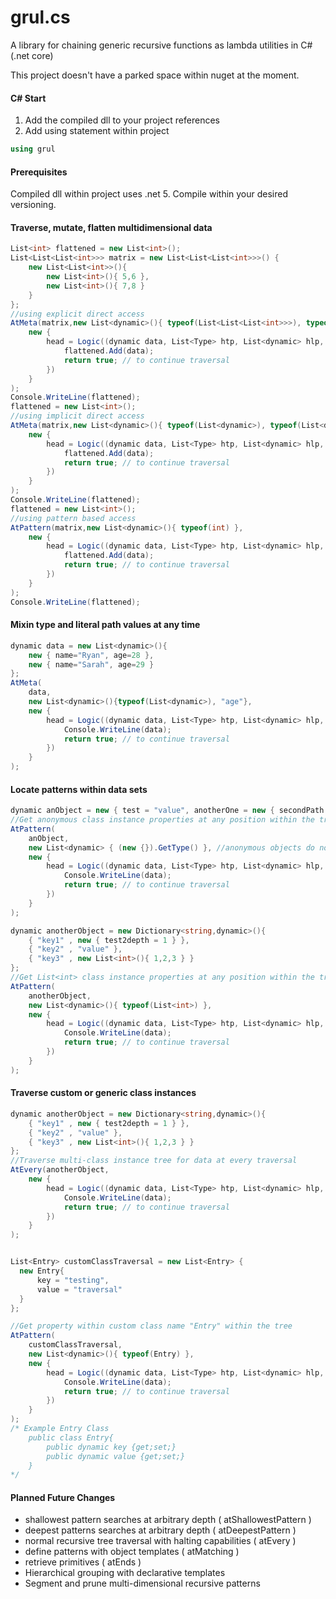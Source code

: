 # grul.cs
A library for chaining generic recursive functions as lambda utilities in C# (.net core)

This project doesn't have a parked space within nuget at the moment.

#### C# Start
1) Add the compiled dll to your project references
2) Add using statement within project
```csharp
using grul
```

#### Prerequisites
Compiled dll within project uses .net 5. Compile within your desired versioning.

#### Traverse, mutate, flatten multidimensional data
```csharp
List<int> flattened = new List<int>();
List<List<List<int>>> matrix = new List<List<List<int>>>() {
	new List<List<int>>(){
		new List<int>(){ 5,6 },
		new List<int>(){ 7,8 }
	}
};
//using explicit direct access
AtMeta(matrix,new List<dynamic>(){ typeof(List<List<List<int>>>), typeof(List<List<int>>) , typeof(List<int>) },
	new { 
		head = Logic((dynamic data, List<Type> htp, List<dynamic> hlp, List<Hop> hop, dynamic root)=>{
			flattened.Add(data);
			return true; // to continue traversal
		})
	}
);
Console.WriteLine(flattened);
flattened = new List<int>();
//using implicit direct access
AtMeta(matrix,new List<dynamic>(){ typeof(List<dynamic>), typeof(List<dynamic>) , typeof(List<int>) },
	new { 
		head = Logic((dynamic data, List<Type> htp, List<dynamic> hlp, List<Hop> hop, dynamic root)=>{
			flattened.Add(data);
			return true; // to continue traversal
		})
	}
);
Console.WriteLine(flattened);
flattened = new List<int>();
//using pattern based access
AtPattern(matrix,new List<dynamic>(){ typeof(int) },
	new { 
		head = Logic((dynamic data, List<Type> htp, List<dynamic> hlp, List<Hop> hop, dynamic root)=>{
			flattened.Add(data);
			return true; // to continue traversal
		})
	}
);
Console.WriteLine(flattened);
```

#### Mixin type and literal path values at any time
```csharp
dynamic data = new List<dynamic>(){
	new { name="Ryan", age=28 },
	new { name="Sarah", age=29 }
};
AtMeta(
	data,
	new List<dynamic>(){typeof(List<dynamic>), "age"},
	new { 
		head = Logic((dynamic data, List<Type> htp, List<dynamic> hlp, List<Hop> hop, dynamic root)=>{
			Console.WriteLine(data);
			return true; // to continue traversal
		})
	}
);
```

#### Locate patterns within data sets
```csharp
dynamic anObject = new { test = "value", anotherOne = new { secondPath = "value2" } };
//Get anonymous class instance properties at any position within the tree
AtPattern(
	anObject,
	new List<dynamic> { (new {}).GetType() }, //anonymous objects do not allow typeof(dynamic). Therefore we 
	new { 
		head = Logic((dynamic data, List<Type> htp, List<dynamic> hlp, List<Hop> hop, dynamic root)=>{
			Console.WriteLine(data);
			return true; // to continue traversal
		})
	}
);

dynamic anotherObject = new Dictionary<string,dynamic>(){
	{ "key1" , new { test2depth = 1 } },
	{ "key2" , "value" },
	{ "key3" , new List<int>(){ 1,2,3 } }
};
//Get List<int> class instance properties at any position within the tree
AtPattern(
	anotherObject,
	new List<dynamic>(){ typeof(List<int>) }, 
	new {
		head = Logic((dynamic data, List<Type> htp, List<dynamic> hlp, List<Hop> hop, dynamic root)=>{
			Console.WriteLine(data);
			return true; // to continue traversal
		})
	}
);
```

#### Traverse custom or generic class instances
```csharp
dynamic anotherObject = new Dictionary<string,dynamic>(){
	{ "key1" , new { test2depth = 1 } },
	{ "key2" , "value" },
	{ "key3" , new List<int>(){ 1,2,3 } }
};
//Traverse multi-class instance tree for data at every traversal
AtEvery(anotherObject,
	new { 
		head = Logic((dynamic data, List<Type> htp, List<dynamic> hlp, List<Hop> hop, dynamic root)=>{
			Console.WriteLine(data);
			return true; // to continue traversal
		})
	}
);


List<Entry> customClassTraversal = new List<Entry> {
  new Entry{
	  key = "testing",
	  value = "traversal"
  }  
};

//Get property within custom class name "Entry" within the tree
AtPattern(
	customClassTraversal,
	new List<dynamic>(){ typeof(Entry) },
	new {
		head = Logic((dynamic data, List<Type> htp, List<dynamic> hlp, List<Hop> hop, dynamic root)=>{
			Console.WriteLine(data);
			return true; // to continue traversal
		})
	}
);
/* Example Entry Class
	public class Entry{
        public dynamic key {get;set;}
        public dynamic value {get;set;}
    }
*/
```
#### Planned Future Changes
* shallowest pattern searches at arbitrary depth ( atShallowestPattern )
* deepest patterns searches at arbitrary depth ( atDeepestPattern )
* normal recursive tree traversal with halting capabilities ( atEvery ) 
* define patterns with object templates ( atMatching )
* retrieve primitives ( atEnds )
* Hierarchical grouping with declarative templates
* Segment and prune multi-dimensional recursive patterns